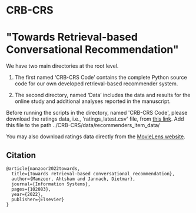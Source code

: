# CRB-CRS
# "Towards Retrieval-based Conversational Recommendation"

We have two main directories at the root level. 

1. The first named ‘CRB-CRS Code’ contains the complete Python source code for our own developed retrieval-based recommender system. 

2. The second directory, named ‘Data’ includes the data and results for the online study and additional analyses reported in the manuscript.




Before running the scripts in the directory, named 'CRB-CRS Code', please download the ratings data, i.e., 'ratings_latest.csv' file, from [this link](https://drive.google.com/drive/folders/1VIDW7gSt7o9tllGTbbA4LnBRUgnlOPUh). Add this file to the path ../CRB-CRS/data/recommenders_item_data/



You may also download ratings data directly from the [MovieLens website](https://grouplens.org/datasets/movielens/25m/).


## **Citation**
```
@article{manzoor2022towards,
  title={Towards retrieval-based conversational recommendation},
  author={Manzoor, Ahtsham and Jannach, Dietmar},
  journal={Information Systems},
  pages={102083},
  year={2022},
  publisher={Elsevier}
}
```
